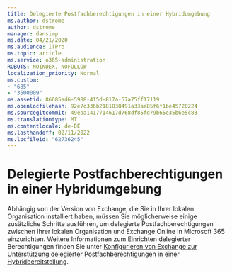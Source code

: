 ```yaml
---
title: Delegierte Postfachberechtigungen in einer Hybridumgebung
ms.author: dstrome
author: dstrome
manager: dansimp
ms.date: 04/21/2020
ms.audience: ITPro
ms.topic: article
ms.service: o365-administration
ROBOTS: NOINDEX, NOFOLLOW
localization_priority: Normal
ms.custom:
- "685"
- "3500009"
ms.assetid: 86685ad6-5988-415d-817a-57a75ff17119
ms.openlocfilehash: 92e7c336b2181838491a33ae85f6f1be45720224
ms.sourcegitcommit: 49eaa1417714617d768df85fd79b65e35b6e5c83
ms.translationtype: MT
ms.contentlocale: de-DE
ms.lasthandoff: 02/11/2022
ms.locfileid: "62736245"
---
```

# <a name="delegated-mailbox-permissions-in-a-hybrid-environment"></a>Delegierte Postfachberechtigungen in einer Hybridumgebung

Abhängig von der Version von Exchange, die Sie in Ihrer lokalen Organisation installiert haben, müssen Sie möglicherweise einige zusätzliche Schritte ausführen, um delegierte Postfachberechtigungen zwischen Ihrer lokalen Organisation und Exchange Online in Microsoft 365 einzurichten. Weitere Informationen zum Einrichten delegierter Berechtigungen finden Sie unter [Konfigurieren von Exchange zur Unterstützung delegierter Postfachberechtigungen in einer Hybridbereitstellung](https://technet.microsoft.com/library/mt784505%28v=exchg.150%29.aspx).
  